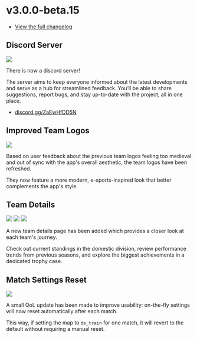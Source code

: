 # v3.0.0-beta.15

- [View the full changelog](https://github.com/lemonpole/liga-public/releases/tag/v3.0.0-beta.15)

## Discord Server

![](resources://markdown/whats-new/discord.png)

There is now a discord server!

The server aims to keep everyone informed about the latest developments and serve as a hub for streamlined feedback. You’ll be able to share suggestions, report bugs, and stay up-to-date with the project, all in one place.

- [discord.gg/ZaEwHfDD5N](https://discord.gg/ZaEwHfDD5N)

## Improved Team Logos

![](resources://markdown/whats-new/logos.png)

Based on user feedback about the previous team logos feeling too medieval and out of sync with the app's overall aesthetic, the team logos have been refreshed.

They now feature a more modern, e-sports-inspired look that better complements the app's style.

## Team Details

![](resources://markdown/whats-new/teams.png)
![](resources://markdown/whats-new/history.png)
![](resources://markdown/whats-new/history2.png)

A new team details page has been added which provides a closer look at each team's journey.

Check out current standings in the domestic division, review performance trends from previous seasons, and explore the biggest achievements in a dedicated trophy case.

## Match Settings Reset

![](resources://markdown/whats-new/settings.png)

A small QoL update has been made to improve usability: on-the-fly settings will now reset automatically after each match.

This way, if setting the map to `de_train` for one match, it will revert to the default without requiring a manual reset.
